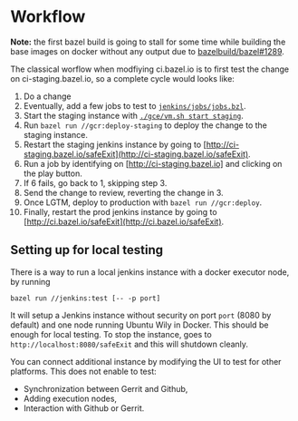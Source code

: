 # Workflow

**Note:** the first bazel build is going to stall for some time while
building the base images on docker without any output due to
[bazelbuild/bazel#1289](https://github.com/bazelbuild/bazel/issues/1289).

The classical worflow when modfiying ci.bazel.io is to first test the
change on ci-staging.bazel.io, so a complete cycle would looks like:

1. Do a change
2. Eventually, add a few jobs to test to
   [`jenkins/jobs/jobs.bzl`](jobs.md).
3. Start the staging instance with
   [`./gce/vm.sh start staging`](vm.md).
4. Run `bazel run //gcr:deploy-staging` to deploy the change to
   the staging instance.
5. Restart the staging jenkins instance by going to
   [http://ci-staging.bazel.io/safeExit](http://ci-staging.bazel.io/safeExit).
6. Run a job by identifying on [http://ci-staging.bazel.io] and
   clicking on the play button.
7. If 6 fails, go back to 1, skipping step 3.
8. Send the change to review, reverting the change in 3.
9. Once LGTM, deploy to production with `bazel run //gcr:deploy`.
10. Finally, restart the prod jenkins instance by going to
   [http://ci.bazel.io/safeExit](http://ci.bazel.io/safeExit).

## Setting up for local testing

There is a way to run a local jenkins instance with a docker executor node,
by running

```
bazel run //jenkins:test [-- -p port]
```

It will setup a Jenkins instance without security on port `port`
(8080 by default) and one node running Ubuntu Wily in Docker. This
should be enough for local testing. To stop the instance, goes to
`http://localhost:8080/safeExit` and this will shutdown cleanly.

You can connect additional instance by modifying the UI to test
for other platforms. This does not enable to test:

  - Synchronization between Gerrit and Github,
  - Adding execution nodes,
  - Interaction with Github or Gerrit.
